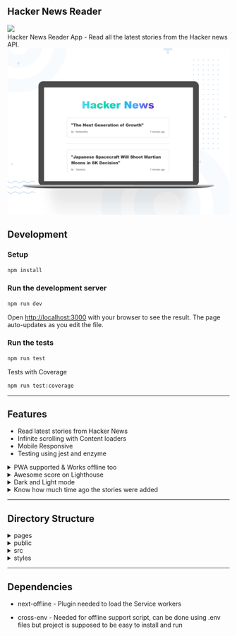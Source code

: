 ## Hacker News Reader

<a href="https://hackernewsapp-lime.vercel.app/">
<img src="http://img.shields.io/badge/Demo-%23141619?style=for-the-badge&logo=next.js" />
</a>
<br/>
Hacker News Reader App - Read all the latest stories from the Hacker news API.
<br/>

<img src="./public/images/Cover.png" />


## Development

### Setup

```bash
npm install
```

### Run the development server

```bash
npm run dev
```

Open [http://localhost:3000](http://localhost:3000) with your browser to see the result. The page auto-updates as you edit the file.

### Run the tests

```bash
npm run test
```

Tests with Coverage

```bash
npm run test:coverage
```

---

## Features

- Read latest stories from Hacker News
- Infinite scrolling with Content loaders
- Mobile Responsive
- Testing using jest and enzyme
<details><summary>PWA supported & Works offline too</summary>
<div style="display:inline">
    <img style="width:250px" src="./public/images/AddToHome.jpg" />   
    <img style="width:250px" src="./public/images/Added.jpg" />
</div>
</details>
<details><summary>Awesome score on Lighthouse</summary>
<ul>
    <img src="./public/images/Lighthouse.png" />
</ul>
</details>
<details><summary>Dark and Light mode</summary>
<ul>
    <img src="./public/images/LightDarkMode.png" />
</ul>
</details>
<details><summary>Know how much time ago the stories were added</summary>
<ul>
    <img src="./public/images/Story.png" />
</ul>
</details>

---

## Directory Structure

<details><summary>pages</summary>
<ul>
    <li>_app = Page initializations of the project</li></br>
    <li>_document = A custom Document is commonly used to augment your application's html and body tags.</li></br>
    <li>index.tsx = Home page of the app with all the stories</li>
</ul>
</details>

<details><summary>public</summary>
<ul>
    <li>Image files of logos and icons</li>
    <li>manifest.json file</li>
</ul>
</details>

<details><summary>src</summary>
<ul>
    <li>__tests__ = All the test files</li>
    <li>common = Commonly used files </li>
    <li>components = Modules of the Project </li>
    <li>utils = Utility functions</li>
</ul>
</details>

<details><summary>styles</summary>
<ul>
    <li>Styles for all the components</li>
</ul>
</details>

---

## Dependencies

- next-offline - Plugin needed to load the Service workers

- cross-env - Needed for offline support script, can be done using .env files but project is supposed to be easy to install and run
